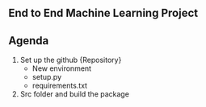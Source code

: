## End to End Machine Learning Project

## Agenda

1. Set up the github {Repository}
    * New environment
    * setup.py
    * requirements.txt
2. Src folder and build the package

